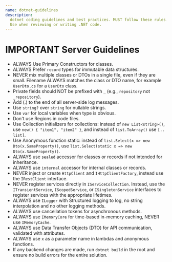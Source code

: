 ```yaml
---
name: dotnet-guidelines
description:
  dotnet coding guidelines and best practices. MUST follow these rules.
  Use when reviewing or writing .NET code.
---
```


# IMPORTANT Server Guidelines

- ALWAYS Use Primary Constructors for classes.
- ALWAYS Prefer `record` types for immutable data structures.
- NEVER mix multiple classes or DTOs in a single file, even if they are small. Filename ALWAYS matches the class or DTO name, for example `UserDto.cs` for a `UserDto` class.
- Private fields should NOT be prefixed with `_` (e.g., `repository` not `_repository`).
- Add (.) to the end of all server-side log messages.
- Use `string?` over `string` for nullable strings.
- Use `var` for local variables when type is obvious.
- Don't use Regions in code files.
- Use Collection initializers for collections: instead of `new List<string>()`, use `new() { "item1", "item2" }`, and instead of `list.ToArray()` use `[.. list]`.
- Use Anonymous function static: instead of `list.Select(x => new Dto(x.SameProperty))`, use `list.Select(static x => new Dto(x.SameProperty))`.
- ALWAYS use `sealed` accessor for classes or records if not intended for inheritance.
- ALWAYS use `internal` accessor for internal classes or records.
- NEVER inject or create `HttpClient` and `IHttpClientFactory`, instead use the `IRestClient` interface.
- NEVER register services directly in `IServiceCollection`. Instead, use the `ITransientService`, `IScopedService`, or `ISingletonService` interfaces to register services with the appropriate lifetimes.
- ALWAYS use `ILogger` with Structured logging to log, no string interpolation and no other logging methods.
- ALWAYS use cancellation tokens for asynchronous methods.
- ALWAYS use `IMemoryCore` for time-based in-memory caching, NEVER use `IMemoryCache`.
- ALWAYS use Data Transfer Objects (DTO) for API communication, validated with attributes.
- ALWAYS use `x` as a parameter name in lambdas and anonymous functions.
- If any backend changes are made, run `dotnet build` in the root and ensure no build errors for the entire solution.
